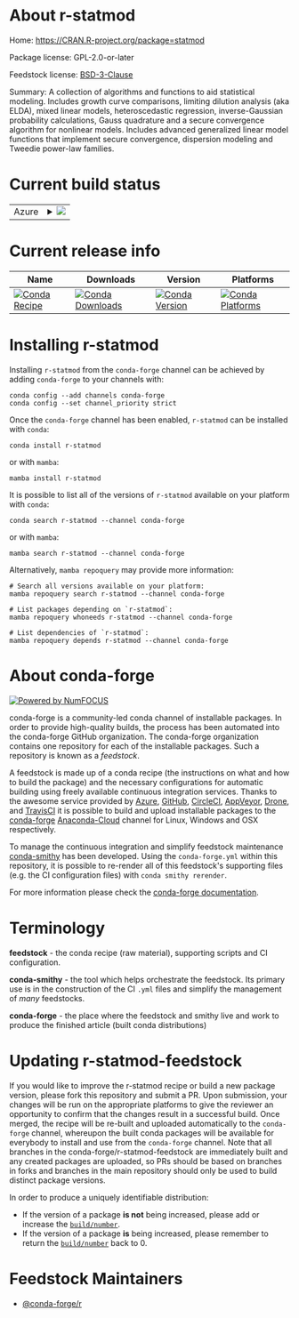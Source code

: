 About r-statmod
===============

Home: https://CRAN.R-project.org/package=statmod

Package license: GPL-2.0-or-later

Feedstock license: [BSD-3-Clause](https://github.com/conda-forge/r-statmod-feedstock/blob/main/LICENSE.txt)

Summary: A collection of algorithms and functions to aid statistical modeling. Includes growth curve comparisons, limiting dilution analysis (aka ELDA), mixed linear models, heteroscedastic regression, inverse-Gaussian probability calculations, Gauss quadrature and a secure convergence algorithm for nonlinear models.  Includes advanced generalized linear model functions that implement secure convergence, dispersion modeling and Tweedie power-law families.

Current build status
====================


<table>
    
  <tr>
    <td>Azure</td>
    <td>
      <details>
        <summary>
          <a href="https://dev.azure.com/conda-forge/feedstock-builds/_build/latest?definitionId=1677&branchName=main">
            <img src="https://dev.azure.com/conda-forge/feedstock-builds/_apis/build/status/r-statmod-feedstock?branchName=main">
          </a>
        </summary>
        <table>
          <thead><tr><th>Variant</th><th>Status</th></tr></thead>
          <tbody><tr>
              <td>linux_64_r_base4.1</td>
              <td>
                <a href="https://dev.azure.com/conda-forge/feedstock-builds/_build/latest?definitionId=1677&branchName=main">
                  <img src="https://dev.azure.com/conda-forge/feedstock-builds/_apis/build/status/r-statmod-feedstock?branchName=main&jobName=linux&configuration=linux%20linux_64_r_base4.1" alt="variant">
                </a>
              </td>
            </tr><tr>
              <td>linux_64_r_base4.2</td>
              <td>
                <a href="https://dev.azure.com/conda-forge/feedstock-builds/_build/latest?definitionId=1677&branchName=main">
                  <img src="https://dev.azure.com/conda-forge/feedstock-builds/_apis/build/status/r-statmod-feedstock?branchName=main&jobName=linux&configuration=linux%20linux_64_r_base4.2" alt="variant">
                </a>
              </td>
            </tr><tr>
              <td>linux_aarch64_r_base4.1</td>
              <td>
                <a href="https://dev.azure.com/conda-forge/feedstock-builds/_build/latest?definitionId=1677&branchName=main">
                  <img src="https://dev.azure.com/conda-forge/feedstock-builds/_apis/build/status/r-statmod-feedstock?branchName=main&jobName=linux&configuration=linux%20linux_aarch64_r_base4.1" alt="variant">
                </a>
              </td>
            </tr><tr>
              <td>linux_aarch64_r_base4.2</td>
              <td>
                <a href="https://dev.azure.com/conda-forge/feedstock-builds/_build/latest?definitionId=1677&branchName=main">
                  <img src="https://dev.azure.com/conda-forge/feedstock-builds/_apis/build/status/r-statmod-feedstock?branchName=main&jobName=linux&configuration=linux%20linux_aarch64_r_base4.2" alt="variant">
                </a>
              </td>
            </tr><tr>
              <td>linux_ppc64le_r_base4.1</td>
              <td>
                <a href="https://dev.azure.com/conda-forge/feedstock-builds/_build/latest?definitionId=1677&branchName=main">
                  <img src="https://dev.azure.com/conda-forge/feedstock-builds/_apis/build/status/r-statmod-feedstock?branchName=main&jobName=linux&configuration=linux%20linux_ppc64le_r_base4.1" alt="variant">
                </a>
              </td>
            </tr><tr>
              <td>linux_ppc64le_r_base4.2</td>
              <td>
                <a href="https://dev.azure.com/conda-forge/feedstock-builds/_build/latest?definitionId=1677&branchName=main">
                  <img src="https://dev.azure.com/conda-forge/feedstock-builds/_apis/build/status/r-statmod-feedstock?branchName=main&jobName=linux&configuration=linux%20linux_ppc64le_r_base4.2" alt="variant">
                </a>
              </td>
            </tr><tr>
              <td>osx_64_r_base4.1</td>
              <td>
                <a href="https://dev.azure.com/conda-forge/feedstock-builds/_build/latest?definitionId=1677&branchName=main">
                  <img src="https://dev.azure.com/conda-forge/feedstock-builds/_apis/build/status/r-statmod-feedstock?branchName=main&jobName=osx&configuration=osx%20osx_64_r_base4.1" alt="variant">
                </a>
              </td>
            </tr><tr>
              <td>osx_64_r_base4.2</td>
              <td>
                <a href="https://dev.azure.com/conda-forge/feedstock-builds/_build/latest?definitionId=1677&branchName=main">
                  <img src="https://dev.azure.com/conda-forge/feedstock-builds/_apis/build/status/r-statmod-feedstock?branchName=main&jobName=osx&configuration=osx%20osx_64_r_base4.2" alt="variant">
                </a>
              </td>
            </tr><tr>
              <td>osx_arm64_r_base4.1</td>
              <td>
                <a href="https://dev.azure.com/conda-forge/feedstock-builds/_build/latest?definitionId=1677&branchName=main">
                  <img src="https://dev.azure.com/conda-forge/feedstock-builds/_apis/build/status/r-statmod-feedstock?branchName=main&jobName=osx&configuration=osx%20osx_arm64_r_base4.1" alt="variant">
                </a>
              </td>
            </tr><tr>
              <td>osx_arm64_r_base4.2</td>
              <td>
                <a href="https://dev.azure.com/conda-forge/feedstock-builds/_build/latest?definitionId=1677&branchName=main">
                  <img src="https://dev.azure.com/conda-forge/feedstock-builds/_apis/build/status/r-statmod-feedstock?branchName=main&jobName=osx&configuration=osx%20osx_arm64_r_base4.2" alt="variant">
                </a>
              </td>
            </tr><tr>
              <td>win_64</td>
              <td>
                <a href="https://dev.azure.com/conda-forge/feedstock-builds/_build/latest?definitionId=1677&branchName=main">
                  <img src="https://dev.azure.com/conda-forge/feedstock-builds/_apis/build/status/r-statmod-feedstock?branchName=main&jobName=win&configuration=win%20win_64_" alt="variant">
                </a>
              </td>
            </tr>
          </tbody>
        </table>
      </details>
    </td>
  </tr>
</table>

Current release info
====================

| Name | Downloads | Version | Platforms |
| --- | --- | --- | --- |
| [![Conda Recipe](https://img.shields.io/badge/recipe-r--statmod-green.svg)](https://anaconda.org/conda-forge/r-statmod) | [![Conda Downloads](https://img.shields.io/conda/dn/conda-forge/r-statmod.svg)](https://anaconda.org/conda-forge/r-statmod) | [![Conda Version](https://img.shields.io/conda/vn/conda-forge/r-statmod.svg)](https://anaconda.org/conda-forge/r-statmod) | [![Conda Platforms](https://img.shields.io/conda/pn/conda-forge/r-statmod.svg)](https://anaconda.org/conda-forge/r-statmod) |

Installing r-statmod
====================

Installing `r-statmod` from the `conda-forge` channel can be achieved by adding `conda-forge` to your channels with:

```
conda config --add channels conda-forge
conda config --set channel_priority strict
```

Once the `conda-forge` channel has been enabled, `r-statmod` can be installed with `conda`:

```
conda install r-statmod
```

or with `mamba`:

```
mamba install r-statmod
```

It is possible to list all of the versions of `r-statmod` available on your platform with `conda`:

```
conda search r-statmod --channel conda-forge
```

or with `mamba`:

```
mamba search r-statmod --channel conda-forge
```

Alternatively, `mamba repoquery` may provide more information:

```
# Search all versions available on your platform:
mamba repoquery search r-statmod --channel conda-forge

# List packages depending on `r-statmod`:
mamba repoquery whoneeds r-statmod --channel conda-forge

# List dependencies of `r-statmod`:
mamba repoquery depends r-statmod --channel conda-forge
```


About conda-forge
=================

[![Powered by
NumFOCUS](https://img.shields.io/badge/powered%20by-NumFOCUS-orange.svg?style=flat&colorA=E1523D&colorB=007D8A)](https://numfocus.org)

conda-forge is a community-led conda channel of installable packages.
In order to provide high-quality builds, the process has been automated into the
conda-forge GitHub organization. The conda-forge organization contains one repository
for each of the installable packages. Such a repository is known as a *feedstock*.

A feedstock is made up of a conda recipe (the instructions on what and how to build
the package) and the necessary configurations for automatic building using freely
available continuous integration services. Thanks to the awesome service provided by
[Azure](https://azure.microsoft.com/en-us/services/devops/), [GitHub](https://github.com/),
[CircleCI](https://circleci.com/), [AppVeyor](https://www.appveyor.com/),
[Drone](https://cloud.drone.io/welcome), and [TravisCI](https://travis-ci.com/)
it is possible to build and upload installable packages to the
[conda-forge](https://anaconda.org/conda-forge) [Anaconda-Cloud](https://anaconda.org/)
channel for Linux, Windows and OSX respectively.

To manage the continuous integration and simplify feedstock maintenance
[conda-smithy](https://github.com/conda-forge/conda-smithy) has been developed.
Using the ``conda-forge.yml`` within this repository, it is possible to re-render all of
this feedstock's supporting files (e.g. the CI configuration files) with ``conda smithy rerender``.

For more information please check the [conda-forge documentation](https://conda-forge.org/docs/).

Terminology
===========

**feedstock** - the conda recipe (raw material), supporting scripts and CI configuration.

**conda-smithy** - the tool which helps orchestrate the feedstock.
                   Its primary use is in the construction of the CI ``.yml`` files
                   and simplify the management of *many* feedstocks.

**conda-forge** - the place where the feedstock and smithy live and work to
                  produce the finished article (built conda distributions)


Updating r-statmod-feedstock
============================

If you would like to improve the r-statmod recipe or build a new
package version, please fork this repository and submit a PR. Upon submission,
your changes will be run on the appropriate platforms to give the reviewer an
opportunity to confirm that the changes result in a successful build. Once
merged, the recipe will be re-built and uploaded automatically to the
`conda-forge` channel, whereupon the built conda packages will be available for
everybody to install and use from the `conda-forge` channel.
Note that all branches in the conda-forge/r-statmod-feedstock are
immediately built and any created packages are uploaded, so PRs should be based
on branches in forks and branches in the main repository should only be used to
build distinct package versions.

In order to produce a uniquely identifiable distribution:
 * If the version of a package **is not** being increased, please add or increase
   the [``build/number``](https://docs.conda.io/projects/conda-build/en/latest/resources/define-metadata.html#build-number-and-string).
 * If the version of a package **is** being increased, please remember to return
   the [``build/number``](https://docs.conda.io/projects/conda-build/en/latest/resources/define-metadata.html#build-number-and-string)
   back to 0.

Feedstock Maintainers
=====================

* [@conda-forge/r](https://github.com/conda-forge/r/)

